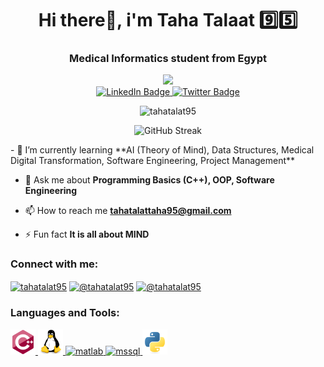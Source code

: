 <h1 align="center">Hi there👋, i'm Taha Talaat 9️⃣5️⃣ </h1>
<h3 align="center">Medical Informatics student from Egypt</h3>
<div id="header" align="center">
  <img src="https://media0.giphy.com/media/TyQY0zTXX4x0c/giphy.gif?cid=ecf05e47yt52679lny87s4f748ipz2gzfyd9mmw1rja4ft2h&rid=giphy.gif&ct=g"/>
</div >
<div align="center" id="badges">
  <a  href="">
    <img src="https://img.shields.io/badge/LinkedIn-blue?style=for-the-badge&logo=linkedin&logoColor=white" alt="LinkedIn Badge"/>
  </a>
  <a href="https://twitter.com/tahatalat95">
    <img src="https://img.shields.io/badge/Twitter-blue?style=for-the-badge&logo=twitter&logoColor=white" alt="Twitter Badge"/>
  </a>
</div>
<p align="center"> <img src="https://komarev.com/ghpvc/?username=tahatalat95&label=Profile%20views&color=0e75b6&style=flat" alt="tahatalat95" /> </p>
</p>
<div align="center" >
  
  ![GitHub Streak](http://github-readme-streak-stats.herokuapp.com?user=tahatalat95&theme=github-dark-blue&date_format=M%20j%5B%2C%20Y%5D)
  
</div>
- 🌱 I’m currently learning **AI (Theory of Mind), Data Structures, Medical Digital Transformation, Software Engineering, Project Management**

- 💬 Ask me about **Programming Basics (C++), OOP, Software Engineering**

- 📫 How to reach me **tahatalattaha95@gmail.com**

- ⚡ Fun fact **It is all about MIND**

<h3 align="left">Connect with me:</h3>
<p align="left">
<a href="https://twitter.com/tahatalat95" target="blank"><img align="center" src="https://raw.githubusercontent.com/rahuldkjain/github-profile-readme-generator/master/src/images/icons/Social/twitter.svg" alt="tahatalat95" height="30" width="40" /></a>
<a href="https://linkedin.com/in/@tahatalat95" target="blank"><img align="center" src="https://raw.githubusercontent.com/rahuldkjain/github-profile-readme-generator/master/src/images/icons/Social/linked-in-alt.svg" alt="@tahatalat95" height="30" width="40" /></a>
<a href="https://fb.com/@tahatalat95" target="blank"><img align="center" src="https://raw.githubusercontent.com/rahuldkjain/github-profile-readme-generator/master/src/images/icons/Social/facebook.svg" alt="@tahatalat95" height="30" width="40" /></a>
</p>

<h3 align="left">Languages and Tools:</h3>
<p align="left"> <a href="https://www.w3schools.com/cpp/" target="_blank" rel="noreferrer"> <img src="https://raw.githubusercontent.com/devicons/devicon/master/icons/cplusplus/cplusplus-original.svg" alt="cplusplus" width="40" height="40"/> </a> <a href="https://www.linux.org/" target="_blank" rel="noreferrer"> <img src="https://raw.githubusercontent.com/devicons/devicon/master/icons/linux/linux-original.svg" alt="linux" width="40" height="40"/> </a> <a href="https://www.mathworks.com/" target="_blank" rel="noreferrer"> <img src="https://upload.wikimedia.org/wikipedia/commons/2/21/Matlab_Logo.png" alt="matlab" width="40" height="40"/> </a> <a href="https://www.microsoft.com/en-us/sql-server" target="_blank" rel="noreferrer"> <img src="https://www.svgrepo.com/show/303229/microsoft-sql-server-logo.svg" alt="mssql" width="40" height="40"/> </a> <a href="https://www.python.org" target="_blank" rel="noreferrer"> <img src="https://raw.githubusercontent.com/devicons/devicon/master/icons/python/python-original.svg" alt="python" width="40" height="40"/> </a> </p>

